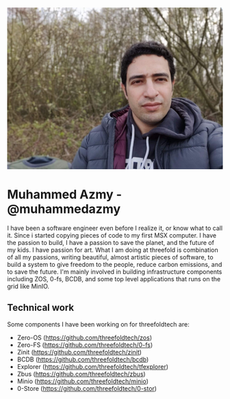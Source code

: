 ![muhammed azmy image](./img/azmy.jpg)

# Muhammed Azmy - @muhammedazmy

I have been a software engineer even before I realize it, or know what to call it. Since i started copying pieces of code to my first MSX computer. I have the passion to build, I have a passion to save the planet, and the future of my kids. I have passion for art. What I am doing at threefold is combination of all my passions, writing beautiful, almost artistic pieces of software, to build a system to give freedom to the people, reduce carbon emissions, and to save the future.
I'm mainly involved in building infrastructure components including ZOS, 0-fs, BCDB, and some top level applications that runs on the grid like MinIO.

## Technical work
Some components I have been working on for threefoldtech are:
- Zero-OS (https://github.com/threefoldtech/zos)
- Zero-FS (https://github.com/threefoldtech/0-fs)
- Zinit (https://github.com/threefoldtech/zinit)
- BCDB (https://github.com/threefoldtech/bcdb)
- Explorer (https://github.com/threefoldtech/tfexplorer)
- Zbus (https://github.com/threefoldtech/zbus)
- Minio (https://github.com/threefoldtech/minio)
- 0-Store (https://github.com/threefoldtech/0-stor)
